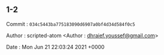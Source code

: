 ## 1-2 

 Commit : `034c5443ba775183090d6907a0bf4d34d584f0c5`

 Author : scripted-atom <Author : dhraief.youssef@gmail.com> 

 Date 	: Mon Jun 21 22:03:24 2021 +0000 

